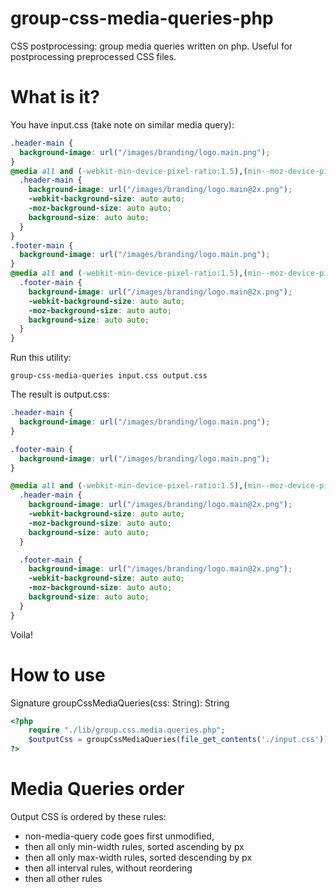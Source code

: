 group-css-media-queries-php
=======================

CSS postprocessing: group media queries written on php. Useful for postprocessing preprocessed CSS files.

# What is it?

You have input.css (take note on similar media query):
```css
.header-main {
  background-image: url("/images/branding/logo.main.png");
}
@media all and (-webkit-min-device-pixel-ratio:1.5),(min--moz-device-pixel-ratio:1.5),(-o-min-device-pixel-ratio:1.5/1),(min-device-pixel-ratio:1.5),(min-resolution:138dpi),(min-resolution:1.5dppx) {
  .header-main {
    background-image: url("/images/branding/logo.main@2x.png");
    -webkit-background-size: auto auto;
    -moz-background-size: auto auto;
    background-size: auto auto;
  }
}
.footer-main {
  background-image: url("/images/branding/logo.main.png");
}
@media all and (-webkit-min-device-pixel-ratio:1.5),(min--moz-device-pixel-ratio:1.5),(-o-min-device-pixel-ratio:1.5/1),(min-device-pixel-ratio:1.5),(min-resolution:138dpi),(min-resolution:1.5dppx) {
  .footer-main {
    background-image: url("/images/branding/logo.main@2x.png");
    -webkit-background-size: auto auto;
    -moz-background-size: auto auto;
    background-size: auto auto;
  }
}
```

Run this utility:
```
group-css-media-queries input.css output.css
```

The result is output.css:
```css
.header-main {
  background-image: url("/images/branding/logo.main.png");
}

.footer-main {
  background-image: url("/images/branding/logo.main.png");
}

@media all and (-webkit-min-device-pixel-ratio:1.5),(min--moz-device-pixel-ratio:1.5),(-o-min-device-pixel-ratio:1.5/1),(min-device-pixel-ratio:1.5),(min-resolution:138dpi),(min-resolution:1.5dppx) {
  .header-main {
    background-image: url("/images/branding/logo.main@2x.png");
    -webkit-background-size: auto auto;
    -moz-background-size: auto auto;
    background-size: auto auto;
  }

  .footer-main {
    background-image: url("/images/branding/logo.main@2x.png");
    -webkit-background-size: auto auto;
    -moz-background-size: auto auto;
    background-size: auto auto;
  }
}
```

Voila!

# How to use

Signature
groupCssMediaQueries(css: String): String

```php
<?php
    require "./lib/group.css.media.queries.php";
    $outputCss = groupCssMediaQueries(file_get_contents('./input.css'))
?>
```

# Media Queries order
Output CSS is ordered by these rules:
* non-media-query code goes first unmodified,
* then all only min-width rules, sorted ascending by px
* then all only max-width rules, sorted descending by px
* then all interval rules, without reordering
* then all other rules
